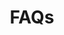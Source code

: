 ---
layout: default
title: FAQs
description: "Frequently Asked Questions"
permalink: /faqs
nav_order: 4
---